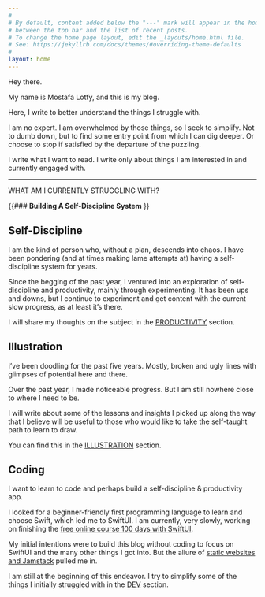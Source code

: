 ```yaml
---
#
# By default, content added below the "---" mark will appear in the home page
# between the top bar and the list of recent posts.
# To change the home page layout, edit the _layouts/home.html file.
# See: https://jekyllrb.com/docs/themes/#overriding-theme-defaults
#
layout: home
---
```


Hey there.

My name is Mostafa Lotfy, and this is my blog.

Here, I write to better understand the things I struggle with.

I am no expert. I am overwhelmed by those things, so I seek to simplify.
Not to dumb down, but to find some entry point from which I can dig deeper. Or choose to stop if satisfied by the departure of the puzzling.

I write what I want to read. I write only about things I am interested in and currently engaged with.

---

WHAT AM I CURRENTLY STRUGGLING WITH?

{{### **Building A Self-Discipline System**
}}

## **Self-Discipline**

I am the kind of person who, without a plan, descends into chaos. I have been pondering (and at times making lame attempts at) having a self-discipline system for years.

Since the begging of the past year, I ventured into an exploration of self-discipline and productivity, mainly through experimenting. It has been ups and downs, but I continue to experiment and get content with the current slow progress, as at least it’s there.

I will share my thoughts on the subject in the [PRODUCTIVITY](/productivity) section.

## **Illustration**

I’ve been doodling for the past five years. Mostly, broken and ugly lines with glimpses of potential here and there.

Over the past year, I made noticeable progress. But I am still nowhere close to where I need to be.

I will write about some of the lessons and insights I picked up along the way that I believe will be useful to those who would like to take the self-taught path to learn to draw.

You can find this in the [ILLUSTRATION](/post-coming-soon/) section.

## **Coding**

I want to learn to code and perhaps build a self-discipline & productivity app.

I looked for a beginner-friendly first programming language to learn and choose Swift, which led me to SwiftUI. I am currently, very slowly, working on finishing the [free online course 100 days with SwiftUI](https://www.hackingwithswift.com/100/swiftui).

My initial intentions were to build this blog without coding to focus on SwiftUI and the many other things I got into. But the allure of [static websites and Jamstack](https://jamstack.org/what-is-jamstack/) pulled me in.

I am still at the beginning of this endeavor. I try to simplify some of the things I initially struggled with in the [DEV](/dev/) section.
